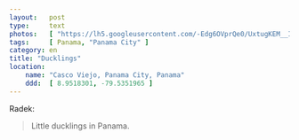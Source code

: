 ```yaml
---
layout:   post
type:     text
photos:   [ "https://lh5.googleusercontent.com/-Edg6OVprQe0/UxtugKEM__I/AAAAAAAABhk/brGXJobX-b8/w768-h1024-no/ducklings.jpg" ]
tags:     [ Panama, "Panama City" ]
category: en
title: "Ducklings"
location:
    name: "Casco Viejo, Panama City, Panama"
    ddd:  [ 8.9518301, -79.5351965 ]
---
```


Radek:

> Little ducklings in Panama.